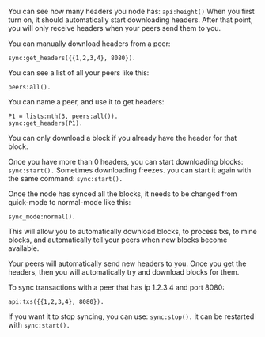 
You can see how many headers you node has:
`api:height()`
When you first turn on, it should automatically start downloading headers. After that point, you will only receive headers when your peers send them to you.

You can manually download headers from a peer:
```
sync:get_headers({{1,2,3,4}, 8080}).
```

You can see a list of all your peers like this:
```
peers:all().
```
You can name a peer, and use it to get headers:
```
P1 = lists:nth(3, peers:all()).
sync:get_headers(P1).
```

You can only download a block if you already have the header for that block.

Once you have more than 0 headers, you can start downloading blocks:
`sync:start().`
Sometimes downloading freezes. you can start it again with the same command:
`sync:start().`

Once the node has synced all the blocks, it needs to be changed from quick-mode to normal-mode like this:
```
sync_mode:normal().
```
This will allow you to automatically download blocks, to process txs, to mine blocks, and automatically tell your peers when new blocks become available.

Your peers will automatically send new headers to you. Once you get the headers, then you will automatically try and download blocks for them.

To sync transactions with a peer that has ip 1.2.3.4 and port 8080:
```
api:txs({{1,2,3,4}, 8080}).
```

If you want it to stop syncing, you can use:
```sync:stop().```
it can be restarted with
```sync:start().```